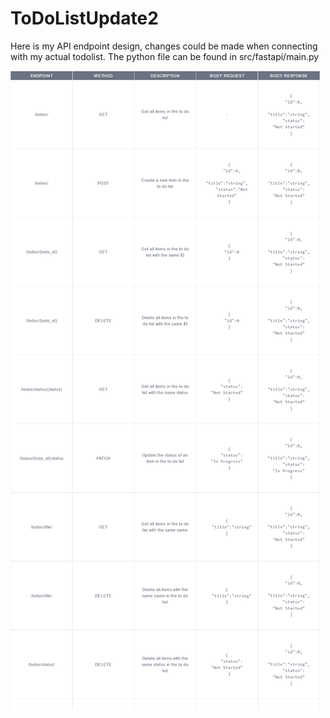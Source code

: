 # ToDoListUpdate2

Here is my API endpoint design, changes could be made when connecting with my actual todolist. The python file can be found in src/fastapi/main.py

![image](export.png)

